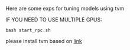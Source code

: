 Here are some exps for tuning models using tvm

IF YOU NEED TO USE MULTIPLE GPUS:
```
bash start_rpc.sh
```

please install tvm based on [link](https://github.com/apache/tvm)
